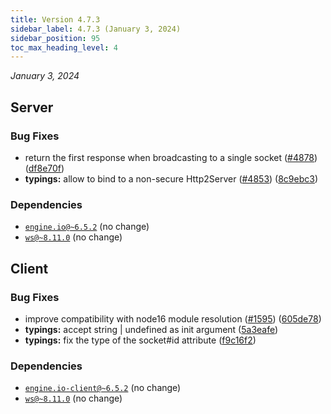```yaml
---
title: Version 4.7.3
sidebar_label: 4.7.3 (January 3, 2024)
sidebar_position: 95
toc_max_heading_level: 4
---
```


*January 3, 2024*

## Server

### Bug Fixes

* return the first response when broadcasting to a single socket ([#4878](https://github.com/socketio/socket.io/issues/4878)) ([df8e70f](https://github.com/socketio/socket.io/commit/df8e70f79822e3887b4f21ca718af8a53bbda2c4))
* **typings:** allow to bind to a non-secure Http2Server ([#4853](https://github.com/socketio/socket.io/issues/4853)) ([8c9ebc3](https://github.com/socketio/socket.io/commit/8c9ebc30e5452ff9381af5d79f547394fa55633c))


### Dependencies

- [`engine.io@~6.5.2`](https://github.com/socketio/engine.io/releases/tag/6.5.2) (no change)
- [`ws@~8.11.0`](https://github.com/websockets/ws/releases/tag/8.11.0) (no change)



## Client

### Bug Fixes

* improve compatibility with node16 module resolution ([#1595](https://github.com/socketio/socket.io-client/issues/1595)) ([605de78](https://github.com/socketio/socket.io-client/commit/605de78d2cd7303bf25d9e2146e2b707dbf63d4f))
* **typings:** accept string | undefined as init argument ([5a3eafe](https://github.com/socketio/socket.io-client/commit/5a3eafed1c4118ac3a06ec81a24491eec7d0655f))
* **typings:** fix the type of the socket#id attribute ([f9c16f2](https://github.com/socketio/socket.io-client/commit/f9c16f226512fc8a8df461e3a07e392720462165))


### Dependencies

- [`engine.io-client@~6.5.2`](https://github.com/socketio/engine.io-client/releases/tag/6.5.2) (no change)
- [`ws@~8.11.0`](https://github.com/websockets/ws/releases/tag/8.11.0) (no change)
